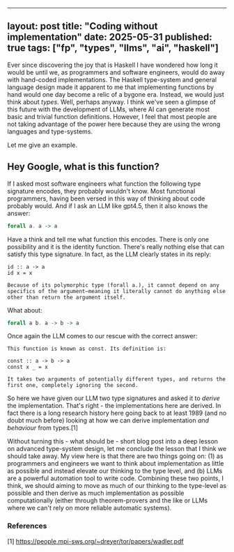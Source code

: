 
---
layout: post
title: "Coding without implementation"
date: 2025-05-31
published: true
tags: ["fp", "types", "llms", "ai", "haskell"]
---

Ever since discovering the joy that is Haskell I have wondered how long it would be until we, as programmers and software engineers, would do away with hand-coded implementations. The Haskell type-system and general language design made it apparent to me that implementing functions by hand would one day become a relic of a bygone era. Instead, we would just think about _types_. Well, perhaps anyway. I think we've seen a glimpse of this future with the development of LLMs, where AI can generate most basic and trivial function definitions. However, I feel that most people are not taking advantage of the power here because they are using the wrong languages and type-systems. 

Let me give an example. 

## Hey Google, what is this function?

If I asked most software engineers what function the following type signature encodes, they probably wouldn't know. Most functional programmers, having been versed in this way of thinking about code probably would. And if I ask an LLM like gpt4.5, then it also knows the answer: 

```haskell
forall a. a -> a
```

Have a think and tell me what function this encodes. There is only one possibility and it is the identity function. There's really nothing else that can satisfy this type signature. In fact, as the LLM clearly states in its reply:

```
id :: a -> a
id x = x

Because of its polymorphic type (forall a.), it cannot depend on any specifics of the argument—meaning it literally cannot do anything else other than return the argument itself.
```

What about: 

```haskell
forall a b. a -> b -> a
```

Once again the LLM comes to our rescue with the correct answer:

```
This function is known as const. Its definition is:

const :: a -> b -> a
const x _ = x

It takes two arguments of potentially different types, and returns the first one, completely ignoring the second.
```

So here we have given our LLM two type signatures and asked it to _derive_ the implementation. That's right - the implementations here are derived. In fact there is a long research history here going back to at least 1989 (and no doubt much before) looking at how we can derive implementation _and behaviour_ from types.[1] 

Without turning this - what should be - short blog post into a deep lesson on advanced type-system design, let me conclude the lesson that I think we should take away. My view here is that there are two things going on: (1) as programmers and engineers we want to think about implementation as little as possible and instead elevate our thinking to the type level, and (b) LLMs are a powerful automation tool to write code. Combining these two points, I think, we should aiming to move as much of our thinking to the type-level as possible and then derive as much implementation as possible computationally (either through theorem-provers and the like or LLMs where we can't rely on more reliable automatic systems).

### References 

[1] https://people.mpi-sws.org/~dreyer/tor/papers/wadler.pdf
